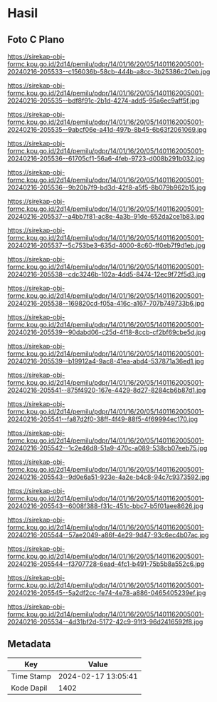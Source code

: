 # Hasil

## Foto C Plano

https://sirekap-obj-formc.kpu.go.id/2d14/pemilu/pdpr/14/01/16/20/05/1401162005001-20240216-205533--c156036b-58cb-444b-a8cc-3b25386c20eb.jpg

https://sirekap-obj-formc.kpu.go.id/2d14/pemilu/pdpr/14/01/16/20/05/1401162005001-20240216-205535--bdf8f91c-2b1d-4274-add5-95a6ec9aff5f.jpg

https://sirekap-obj-formc.kpu.go.id/2d14/pemilu/pdpr/14/01/16/20/05/1401162005001-20240216-205535--9abcf06e-a41d-497b-8b45-6b63f2061069.jpg

https://sirekap-obj-formc.kpu.go.id/2d14/pemilu/pdpr/14/01/16/20/05/1401162005001-20240216-205536--61705cf1-56a6-4feb-9723-d008b291b032.jpg

https://sirekap-obj-formc.kpu.go.id/2d14/pemilu/pdpr/14/01/16/20/05/1401162005001-20240216-205536--9b20b7f9-bd3d-42f8-a5f5-8b079b962b15.jpg

https://sirekap-obj-formc.kpu.go.id/2d14/pemilu/pdpr/14/01/16/20/05/1401162005001-20240216-205537--a4bb7f81-ac8e-4a3b-91de-652da2ce1b83.jpg

https://sirekap-obj-formc.kpu.go.id/2d14/pemilu/pdpr/14/01/16/20/05/1401162005001-20240216-205537--5c753be3-635d-4000-8c60-ff0eb7f9d1eb.jpg

https://sirekap-obj-formc.kpu.go.id/2d14/pemilu/pdpr/14/01/16/20/05/1401162005001-20240216-205538--cdc3246b-102a-4dd5-8474-12ec9f72f5d3.jpg

https://sirekap-obj-formc.kpu.go.id/2d14/pemilu/pdpr/14/01/16/20/05/1401162005001-20240216-205538--169820cd-f05a-416c-a167-707b749733b6.jpg

https://sirekap-obj-formc.kpu.go.id/2d14/pemilu/pdpr/14/01/16/20/05/1401162005001-20240216-205539--90dabd06-c25d-4f18-8ccb-cf2bf69cbe5d.jpg

https://sirekap-obj-formc.kpu.go.id/2d14/pemilu/pdpr/14/01/16/20/05/1401162005001-20240216-205539--b19912a4-9ac8-41ea-abd4-537871a36ed1.jpg

https://sirekap-obj-formc.kpu.go.id/2d14/pemilu/pdpr/14/01/16/20/05/1401162005001-20240216-205541--875f4920-167e-4429-8d27-8284cb6b87d1.jpg

https://sirekap-obj-formc.kpu.go.id/2d14/pemilu/pdpr/14/01/16/20/05/1401162005001-20240216-205541--fa87d2f0-38ff-4f49-88f5-4f69994ec170.jpg

https://sirekap-obj-formc.kpu.go.id/2d14/pemilu/pdpr/14/01/16/20/05/1401162005001-20240216-205542--1c2e46d8-51a9-470c-a089-538cb07eeb75.jpg

https://sirekap-obj-formc.kpu.go.id/2d14/pemilu/pdpr/14/01/16/20/05/1401162005001-20240216-205543--9d0e6a51-923e-4a2e-b4c8-94c7c9373592.jpg

https://sirekap-obj-formc.kpu.go.id/2d14/pemilu/pdpr/14/01/16/20/05/1401162005001-20240216-205543--6008f388-f31c-451c-bbc7-b5f01aee8626.jpg

https://sirekap-obj-formc.kpu.go.id/2d14/pemilu/pdpr/14/01/16/20/05/1401162005001-20240216-205544--57ae2049-a86f-4e29-9d47-93c6ec4b07ac.jpg

https://sirekap-obj-formc.kpu.go.id/2d14/pemilu/pdpr/14/01/16/20/05/1401162005001-20240216-205544--f3707728-6ead-4fc1-b491-75b5b8a552c6.jpg

https://sirekap-obj-formc.kpu.go.id/2d14/pemilu/pdpr/14/01/16/20/05/1401162005001-20240216-205545--5a2df2cc-fe74-4e78-a886-0465405239ef.jpg

https://sirekap-obj-formc.kpu.go.id/2d14/pemilu/pdpr/14/01/16/20/05/1401162005001-20240216-205534--4d31bf2d-5172-42c9-91f3-96d2416592f8.jpg


## Metadata

| Key        | Value               |
| ---------- | ------------------- |
| Time Stamp | 2024-02-17 13:05:41 |
| Kode Dapil | 1402                |



